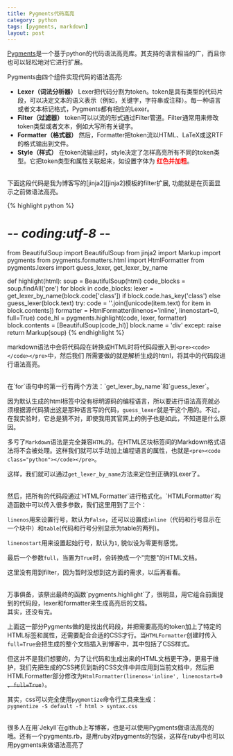 ```yaml
---
title: Pygments代码高亮
category: python
tags: [pygments, markdown]
layout: post
---
```



[Pygments][pygments]是一个基于python的代码语法高亮库。其支持的语言相当的广，而且你也可以轻松地对它进行扩展。

Pygments由四个组件实现代码的语法高亮:

* **Lexer（词法分析器）** Lexer把代码分割为token。token是具有类型的代码片段，可以决定文本的语义表示（例如，关键字，字符串或注释）。每一种语言或者文本标记格式，Pygments都有相应的Lexer。
* **Filter（过滤器）** token可以以流的形式通过Filter管道。Filter通常用来修改token类型或者文本，例如大写所有关键字。
* **Formatter（格式器）** 然后，Formatter把token流以HTML、LaTeX或这RTF的格式输出到文件。
* **Style（样式）** 在token流输出时，style决定了怎样高亮所有不同的token类型。它把token类型和属性关联起来，如设置字体为 __<span style="color:red">红色并加粗</span>__。

<br>
下面这段代码是我为博客写的[jinja2][jinja2]模板的filter扩展, 功能就是在页面显示之前做语法高亮。

{% highlight python %}

# -*- coding:utf-8 -*-
from BeautifulSoup import BeautifulSoup
from jinja2 import Markup
import pygments
from pygments.formatters.html import HtmlFormatter
from pygments.lexers import guess_lexer, get_lexer_by_name


def highlight(html):
    soup = BeautifulSoup(html)
    code_blocks = soup.findAll('pre')
    for block in code_blocks:
        lexer = get_lexer_by_name(block.code['class']) if block.code.has_key('class') else guess_lexer(block.text)
        try:
            code = ''.join([unicode(item.text) for item in block.contents])
            formatter = HtmlFormatter(linenos='inline', linenostart=0, full=True)
            code_hl = pygments.highlight(code, lexer, formatter)
            block.contents = [BeautifulSoup(code_hl)]
            block.name = 'div'
        except:
            raise
    return Markup(soup)
{% endhighlight %}


markdown语法中会将代码段在转换成HTML时将代码段嵌入到`<pre><code></code></pre>`中，然后我们
所需要做的就是解析生成的html，将其中的代码段进行语法高亮。

<br>
在`for`语句中的第一行有两个方法：`get_lexer_by_name`和`guess_lexer`。

因为默认生成的html标签中没有标明源码的编程语言，所以要进行语法高亮就必须根据源代码猜出这是那种语言写的代码，`guess_lexer`就是干这个用的。不过，在我实验时，它总是猜不对，即使我用其官网上的例子也是如此，不知道是什么原因。

多亏了`Markdown`语法是完全兼容`HTML`的。在HTML区块标签间的Markdown格式语法将不会被处理。这样我们就可以手动加上编程语言的属性，也就是`<pre><code class="python"></code></pre>`。

这样，我们就可以通过`get_lexer_by_name`方法来定位到正确的Lexer了。

<br>
然后，把所有的代码段通过`HTMLFormatter`进行格式化。`HTMLFormatter`构造函数中可以传入很多参数，我们这里用到了三个：

`linenos`用来设置行号，默认为`False`，还可以设置成`inline`（代码和行号显示在一个块中）和`table`(代码和行号分别显示为table的两列)。

`linenostart`用来设置起始行号，默认为`1`, 貌似设为零更有感觉。

最后一个参数`full`，当置为`True`时，会转换成一个"完整"的HTML文档。

这里没有用到filter，因为暂时没想到这方面的需求，以后再看看。

<br>
万事俱备，该祭出最终的函数`pygments.highlight`了，很明显，用它组合前面提到的代码段，lexer和formatter来生成高亮后的文档。

<br>
其实，还没有完。

上面这一部分Pygments做的是找出代码段，并把需要高亮的token加上了特定的HTML标签和属性，还需要配合合适的CSS才行。当`HTMLFormatter`创建时传入`full=True`会把生成的整个文档插入到博客中，其中包括了CSS样式。

但这并不是我们想要的，为了让代码和生成出来的HTML文档更干净，更易于维护，我们先把生成的CSS拷贝到新的CSS文件中并应用到当前文档中，然后把HTMLFormatter部分修改为`HtmlFormatter(linenos='inline', linenostart=0 `<strike>`, full=True`</strike>`)`。

其实，css可以完全使用`pygmentize`命令行工具来生成：  
`pygmentize -S default -f html > syntax.css`

<br>
很多人在用`Jekyll`在github上写博客，也是可以使用Pygments做语法高亮的哦。还有一个pygments.rb，是用ruby对pygments的包装，这样在ruby中也可以用pygments来做语法高亮了

[jinja2]: http://jinja.pocoo.org/ 
[pygments]: http://pygments.org/

